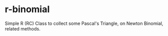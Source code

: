 # r-binomial
Simple R (RC) Class to collect some Pascal's Triangle, on Newton Binomial, related methods.
